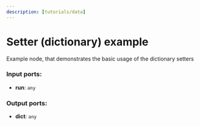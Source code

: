 ```yaml
---
description: [tutorials/data]
---
```


# Setter (dictionary) example

Example node, that demonstrates the basic usage of the dictionary setters

### Input ports:

* __run__: `any`

### Output ports:

* __dict__: `any`

